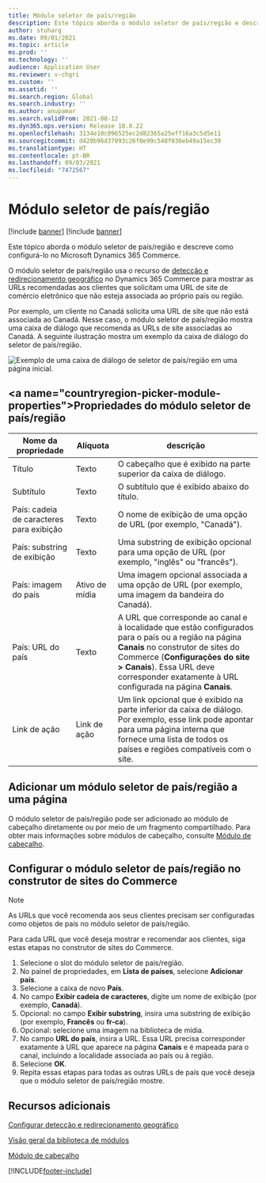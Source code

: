 ```yaml
---
title: Módulo seletor de país/região
description: Este tópico aborda o módulo seletor de país/região e descreve como configurá-lo no Microsoft Dynamics 365 Commerce.
author: stuharg
ms.date: 09/01/2021
ms.topic: article
ms.prod: ''
ms.technology: ''
audience: Application User
ms.reviewer: v-chgri
ms.custom: ''
ms.assetid: ''
ms.search.region: Global
ms.search.industry: ''
ms.author: anupamar
ms.search.validFrom: 2021-08-12
ms.dyn365.ops.version: Release 10.0.22
ms.openlocfilehash: 3134e10c096525ec2d82365a25eff16a3c5d5e11
ms.sourcegitcommit: d420b96d37093c26f0e99c548f036eb49a15ec30
ms.translationtype: HT
ms.contentlocale: pt-BR
ms.lasthandoff: 09/03/2021
ms.locfileid: "7472567"
---
```

# <a name="countryregion-picker-module"></a>Módulo seletor de país/região

[!include [banner](includes/banner.md)]
[!include [banner](includes/preview-banner.md)]

Este tópico aborda o módulo seletor de país/região e descreve como configurá-lo no Microsoft Dynamics 365 Commerce.

O módulo seletor de país/região usa o recurso de [detecção e redirecionamento geográfico](geo-detection-redirection.md) no Dynamics 365 Commerce para mostrar as URLs recomendadas aos clientes que solicitam uma URL de site de comércio eletrônico que não esteja associada ao próprio país ou região.

Por exemplo, um cliente no Canadá solicita uma URL de site que não está associada ao Canadá. Nesse caso, o módulo seletor de país/região mostra uma caixa de diálogo que recomenda as URLs de site associadas ao Canadá. A seguinte ilustração mostra um exemplo da caixa de diálogo do seletor de país/região.

![Exemplo de uma caixa de diálogo de seletor de país/região em uma página inicial.](./media/Geo_country-region-module-insitu.png)

## <a name="countryregion-picker-module-properties&quot;></a>Propriedades do módulo seletor de país/região

| Nome da propriedade              | Alíquota       | descrição |
| -------------------------- | ----------- | ----------- |
| Título                    | Texto        | O cabeçalho que é exibido na parte superior da caixa de diálogo. |
| Subtítulo                 | Texto        | O subtítulo que é exibido abaixo do título. |
| País: cadeia de caracteres para exibição    | Texto        | O nome de exibição de uma opção de URL (por exemplo, &quot;Canadá"). |
| País: substring de exibição | Texto        | Uma substring de exibição opcional para uma opção de URL (por exemplo, "inglês" ou "francês"). |
| País: imagem do país     | Ativo de mídia | Uma imagem opcional associada a uma opção de URL (por exemplo, uma imagem da bandeira do Canadá). |
| País: URL do país       | Texto        | A URL que corresponde ao canal e à localidade que estão configurados para o país ou a região na página **Canais** no construtor de sites do Commerce (**Configurações do site \> Canais**). Essa URL deve corresponder exatamente à URL configurada na página **Canais**. |
| Link de ação                | Link de ação | Um link opcional que é exibido na parte inferior da caixa de diálogo. Por exemplo, esse link pode apontar para uma página interna que fornece uma lista de todos os países e regiões compatíveis com o site. |

## <a name="add-a-countryregion-picker-module-to-a-page"></a>Adicionar um módulo seletor de país/região a uma página

O módulo seletor de país/região pode ser adicionado ao módulo de cabeçalho diretamente ou por meio de um fragmento compartilhado. Para obter mais informações sobre módulos de cabeçalho, consulte [Módulo de cabeçalho](author-header-module.md).

## <a name="configure-the-countryregion-picker-module-in-commerce-site-builder"></a>Configurar o módulo seletor de país/região no construtor de sites do Commerce

> [!NOTE]
> As URLs que você recomenda aos seus clientes precisam ser configuradas como objetos de país no módulo seletor de país/região.

Para cada URL que você deseja mostrar e recomendar aos clientes, siga estas etapas no construtor de sites do Commerce.

1. Selecione o slot do módulo seletor de país/região.
1. No painel de propriedades, em **Lista de países**, selecione **Adicionar país**.
1. Selecione a caixa de novo **País**.
1. No campo **Exibir cadeia de caracteres**, digite um nome de exibição (por exemplo, **Canadá**).
1. Opcional: no campo **Exibir substring**, insira uma substring de exibição (por exemplo, **Francês** ou **fr-ca**).
1. Opcional: selecione uma imagem na biblioteca de mídia.
1. No campo **URL do país**, insira a URL. Essa URL precisa corresponder exatamente à URL que aparece na página **Canais** e é mapeada para o canal, incluindo a localidade associada ao país ou à região.
1. Selecione **OK**.
1. Repita essas etapas para todas as outras URLs de país que você deseja que o módulo seletor de país/região mostre.

## <a name="additional-resources"></a>Recursos adicionais

[Configurar detecção e redirecionamento geográfico](geo-detection-redirection.md)

[Visão geral da biblioteca de módulos](starter-kit-overview.md)

[Módulo de cabeçalho](author-header-module.md)

[!INCLUDE[footer-include](../includes/footer-banner.md)]
